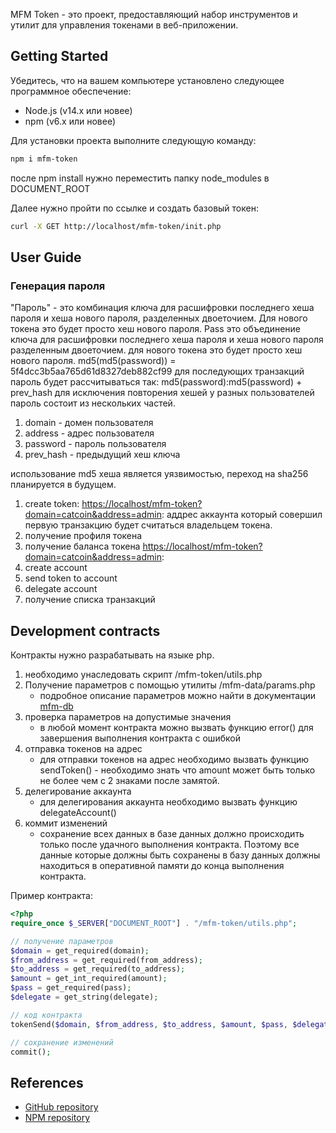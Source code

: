 MFM Token - это проект, предоставляющий набор инструментов и утилит для управления токенами в веб-приложении.

## Getting Started
Убедитесь, что на вашем компьютере установлено следующее программное обеспечение:

- Node.js (v14.x или новее)
- npm (v6.x или новее)

Для установки проекта выполните следующую команду:
```sh
npm i mfm-token
```
после npm install нужно переместить папку node_modules в DOCUMENT_ROOT

Далее нужно пройти по ссылке и создать базовый токен:
```sh
curl -X GET http://localhost/mfm-token/init.php
```

## User Guide

### Генерация пароля
"Пароль" - это комбинация ключа для расшифровки последнего хеша пароля и хеша нового пароля, разделенных двоеточием. Для нового токена это будет просто хеш нового пароля.
Pass это объединение ключа для расшифровки последнего хеша пароля и хеша нового пароля разделенным двоеточием.
для нового токена это будет просто хеш нового пароля.
md5(md5(password)) = 5f4dcc3b5aa765d61d8327deb882cf99
для последующих транзакций пароль будет рассчитываться так:
md5(password):md5(password) + prev_hash
для исключения повторения хешей у разных пользователей пароль состоит из нескольких частей.
1. domain - домен пользователя
2. address - адрес пользователя
3. password - пароль пользователя
4. prev_hash - предыдущий хеш ключа

использование md5 хеша является уязвимостью, переход на sha256 планируется в будущем.

1. create token:
[https://localhost/mfm-token?domain=catcoin&address=admin](https://localhost/mfm-token?domain=catcoin&address=admin):
    аддрес аккаунта который совершил первую транзакцию будет считаться владельцем токена.
2. получение профиля токена
3. получение баланса токена
[https://localhost/mfm-token?domain=catcoin&address=admin](https://localhost/mfm-token?domain=catcoin&address=admin):
4. create account
5. send token to account
6. delegate account
7. получение списка транзакций

## Development contracts
Контракты нужно разрабатывать на языке php.
1. необходимо унаследовать скрипт /mfm-token/utils.php
2. Получение параметров с помощью утилиты /mfm-data/params.php
    - подробное описание параметров можно найти в документации [mfm-db](https://github.com/mikefromminsk/mfm-db)
3. проверка параметров на допустимые значения
    - в любой момент контракта можно вызвать функцию error() для завершения выполнения контракта с ошибкой
4. отправка токенов на адрес
    - для отправки токенов на адрес необходимо вызвать функцию sendToken() - необходимо знать что amount может быть только не более чем с 2 знаками после замятой.
5. делегирование аккаунта
    - для делегирования аккаунта необходимо вызвать функцию delegateAccount()
6. коммит изменений
    - сохранение всех данных в базе данных должно происходить только после удачного выполнения контракта. Поэтому все данные которые должны быть сохранены в базу данных должны находиться в оперативной памяти до конца выполнения контракта.

Пример контракта:
```php
<?php
require_once $_SERVER["DOCUMENT_ROOT"] . "/mfm-token/utils.php";

// получение параметров
$domain = get_required(domain);
$from_address = get_required(from_address);
$to_address = get_required(to_address);
$amount = get_int_required(amount);
$pass = get_required(pass);
$delegate = get_string(delegate);

// код контракта
tokenSend($domain, $from_address, $to_address, $amount, $pass, $delegate);

// сохранение изменений
commit();
```

## References
- [GitHub repository](https://github.com/mikefromminsk/mfm-token)
- [NPM repository](https://www.npmjs.com/package/mfm-token)




